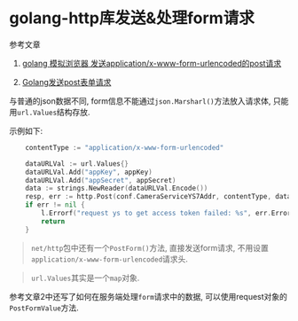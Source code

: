 # golang-http库发送&处理form请求

参考文章

1. [golang 模拟浏览器 发送application/x-www-form-urlencoded的post请求](https://www.jianshu.com/p/88bf34b5d253)

2. [Golang发送post表单请求](https://blog.csdn.net/gophers/article/details/22870185)

与普通的json数据不同, form信息不能通过`json.Marsharl()`方法放入请求体, 只能用`url.Values`结构存放.

示例如下:

```go
	contentType := "application/x-www-form-urlencoded"

	dataURLVal := url.Values{}
	dataURLVal.Add("appKey", appKey)
	dataURLVal.Add("appSecret", appSecret)
	data := strings.NewReader(dataURLVal.Encode())
	resp, err := http.Post(conf.CameraServiceYS7Addr, contentType, data)
	if err != nil {
		l.Errorf("request ys to get access token failed: %s", err.Error())
		return
	}
```

> `net/http`包中还有一个`PostForm()`方法, 直接发送form请求, 不用设置`application/x-www-form-urlencoded`请求头.

> `url.Values`其实是一个`map`对象.

参考文章2中还写了如何在服务端处理`form`请求中的数据, 可以使用request对象的`PostFormValue`方法.